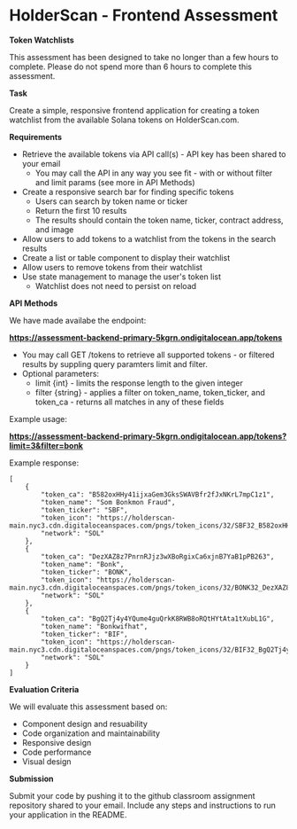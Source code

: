 # HolderScan - Frontend Assessment
**Token Watchlists**

This assessment has been designed to take no longer than a few hours to complete. Please do not spend more than 6 hours to complete this assessment. 

**Task**

Create a simple, responsive frontend application for creating a token watchlist from the available Solana tokens on HolderScan.com. 

**Requirements**
- Retrieve the available tokens via API call(s) - API key has been shared to your email
    - You may call the API in any way you see fit - with or without filter and limit params (see more in API Methods)
- Create a responsive search bar for finding specific tokens
    - Users can search by token name or ticker
    - Return the first 10 results
    - The results should contain the token name, ticker, contract address, and image
- Allow users to add tokens to a watchlist from the tokens in the search results
- Create a list or table component to display their watchlist
- Allow users to remove tokens from their watchlist
- Use state management to manage the user's token list
    - Watchlist does not need to persist on reload


**API Methods**

We have made availabe the endpoint:

**https://assessment-backend-primary-5kgrn.ondigitalocean.app/tokens**

- You may call GET /tokens to retrieve all supported tokens - or filtered results by suppling query paramters limit and filter.
- Optional parameters:
    - limit {int} - limits the response length to the given integer
    - filter {string} - applies a filter on token_name, token_ticker, and token_ca - returns all matches in any of these fields
      
Example usage:

**https://assessment-backend-primary-5kgrn.ondigitalocean.app/tokens?limit=3&filter=bonk**

Example response:

```
[
    {
        "token_ca": "B582oxHHy41ijxaGem3GksSWAVBfr2fJxNKrL7mpC1z1",
        "token_name": "Som Bonkmon Fraud",
        "token_ticker": "SBF",
        "token_icon": "https://holderscan-main.nyc3.cdn.digitaloceanspaces.com/pngs/token_icons/32/SBF32_B582oxHHy41ijxaGem3GksSWAVBfr2fJxNKrL7mpC1z1.png",
        "network": "SOL"
    },
    {
        "token_ca": "DezXAZ8z7PnrnRJjz3wXBoRgixCa6xjnB7YaB1pPB263",
        "token_name": "Bonk",
        "token_ticker": "BONK",
        "token_icon": "https://holderscan-main.nyc3.cdn.digitaloceanspaces.com/pngs/token_icons/32/BONK32_DezXAZ8z7PnrnRJjz3wXBoRgixCa6xjnB7YaB1pPB263.png",
        "network": "SOL"
    },
    {
        "token_ca": "BgQ2Tj4y4YQume4guQrkK8RWB8oRQtHYtAta1tXubL1G",
        "token_name": "Bonkwifhat",
        "token_ticker": "BIF",
        "token_icon": "https://holderscan-main.nyc3.cdn.digitaloceanspaces.com/pngs/token_icons/32/BIF32_BgQ2Tj4y4YQume4guQrkK8RWB8oRQtHYtAta1tXubL1G.png",
        "network": "SOL"
    }
]
```

**Evaluation Criteria**

We will evaluate this assessment based on:
- Component design and resuability
- Code organization and maintainability
- Responsive design
- Code performance
- Visual design


**Submission**

Submit your code by pushing it to the github classroom assignment repository shared to your email. Include any steps and instructions to run your application in the README.

